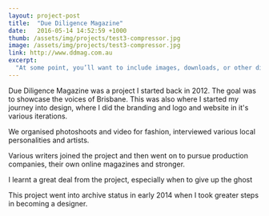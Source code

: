 ```yaml
---
layout: project-post
title:  "Due Diligence Magazine"
date:   2016-05-14 14:52:59 +1000
thumb: /assets/img/projects/test3-compressor.jpg
image: /assets/img/projects/test3-compressor.jpg
link: http://www.ddmag.com.au
excerpt:
  "At some point, you’ll want to include images, downloads, or other digital assets along with your text content. One common solution is to create a folder in the root of the project directory called something like assets"
---
```

Due Diligence Magazine was a project I started back in 2012. The goal was to showcase the voices of Brisbane. This was also where I started my journey into design, where I did the branding and logo and website in it's various iterations.

We organised photoshoots and video for fashion, interviewed various local personalities and artists. 

Various writers joined the project and then went on to pursue production companies, their own online magazines and stronger.

I learnt a great deal from the project, especially when to give up the ghost

This project went into archive status in early 2014 when I took greater steps in becoming a designer. 

